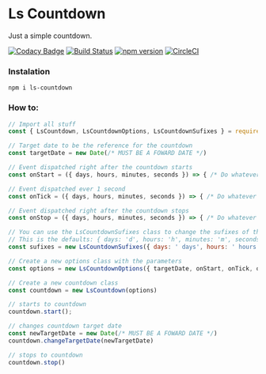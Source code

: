 # Ls Countdown

Just a simple countdown.

[![Codacy Badge](https://api.codacy.com/project/badge/Grade/83b3046325f84d719f1705ceb6a64254)](https://app.codacy.com/app/leandrosimoes/ls-countdown?utm_source=github.com&utm_medium=referral&utm_content=leandrosimoes/ls-countdown&utm_campaign=Badge_Grade_Dashboard)
[![Build Status](https://travis-ci.org/leandrosimoes/ls-countdown.svg?branch=master)](https://travis-ci.org/leandrosimoes/ls-countdown) 
[![npm version](https://badge.fury.io/js/ls-countdown.svg)](https://badge.fury.io/js/ls-countdown) 
[![CircleCI](https://circleci.com/gh/leandrosimoes/ls-countdown.svg?style=svg)](https://circleci.com/gh/leandrosimoes/ls-countdown)

### Instalation

`npm i ls-countdown`

### How to:

```javascript
// Import all stuff
const { LsCountdown, LsCountdownOptions, LsCountdownSufixes } = require('ls-countdown')

// Target date to be the reference for the countdown
const targetDate = new Date(/* MUST BE A FOWARD DATE */)

// Event dispatched right after the countdown starts
const onStart = ({ days, hours, minutes, seconds }) => { /* Do whatever you want... */ }

// Event dispatched ever 1 second
const onTick = ({ days, hours, minutes, seconds }) => { /* Do whatever you want... */ }

// Event dispatched right after the countdown stops
const onStop = ({ days, hours, minutes, seconds }) => { /* Do whatever you want... */ }

// You can use the LsCountdownSufixes class to change the sufixes of the tick on return
// This is the defaults: { days: 'd', hours: 'h', minutes: 'm', seconds: 's' }
const sufixes = new LsCountdownSufixes({ days: ' days', hours: ' hours', minutes: ' minutes', seconds: ' seconds' })

// Create a new options class with the parameters
const options = new LsCountdownOptions({ targetDate, onStart, onTick, onStop, sufixes })

// Create a new countdown class
const countdown = new LsCountdown(options)

// starts to countdown
countdown.start();

// changes countdown target date
const newTargetDate = new Date(/* MUST BE A FOWARD DATE */)
countdown.changeTargetDate(newTargetDate)

// stops to countdown
countdown.stop()
```